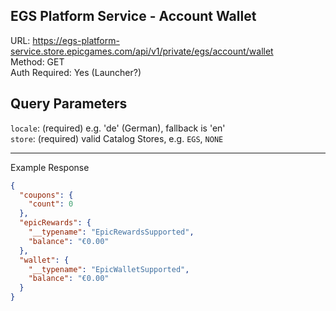 ## EGS Platform Service - Account Wallet

URL: https://egs-platform-service.store.epicgames.com/api/v1/private/egs/account/wallet \
Method: GET \
Auth Required: Yes (Launcher?)

## Query Parameters

`locale`: (required) e.g. 'de' (German), fallback is 'en' <br/>
`store`: (required) valid Catalog Stores, e.g. `EGS`, `NONE` <br/>

---

Example Response

```json
{
  "coupons": {
    "count": 0
  },
  "epicRewards": {
    "__typename": "EpicRewardsSupported",
    "balance": "€0.00"
  },
  "wallet": {
    "__typename": "EpicWalletSupported",
    "balance": "€0.00"
  }
}
```
